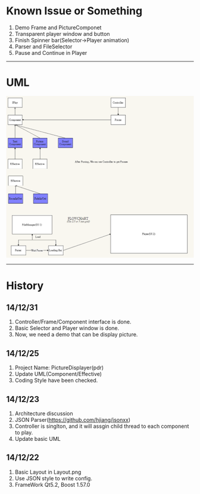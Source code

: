 # Known Issue or Something

1. Demo Frame and PictureComponet 
2. Transparent player window and button
3. Finish Spinner bar(Selector->Player animation)
4. Parser and FileSelector
5. Pause and Continue in Player

----

# UML

![](https://raw.githubusercontent.com/WalonLi/PictureDisplayer/Meeting/doc/UML.png)

----

# History
## 14/12/31
1. Controller/Frame/Component interface is done.
2. Basic Selector and Player window is done.
3. Now, we need a demo that can be display picture.

## 14/12/25
1. Project Name: PictureDisplayer(pdr)
2. Update UML(Component/Effective)
3. Coding Style have been checked.

## 14/12/23
1. Architecture discussion
2. JSON Parser(https://github.com/hjiang/jsonxx)
3. Controller is singlton, and it will assgin child thread to each component to play.
4. Update basic UML

## 14/12/22
1. Basic Layout in Layout.png
2. Use JSON style to write config.
3. FrameWork Qt5.2, Boost 1.57.0
